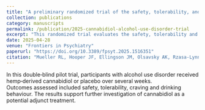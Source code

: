 ```yaml
---
title: "A preliminary randomized trial of the safety, tolerability, and clinical effects of hemp-derived cannabidiol in alcohol use disorder"
collection: publications
category: manuscripts
permalink: /publication/2025-cannabidiol-alcohol-use-disorder-trial
excerpt: "This randomized trial evaluates the safety, tolerability and clinical effects of hemp-derived cannabidiol in individuals with alcohol use disorder."
date: 2025-04-28
venue: "Frontiers in Psychiatry"
paperurl: "https://doi.org/10.3389/fpsyt.2025.1516351"
citation: "Mueller RL, Hooper JF, Ellingson JM, Olsavsky AK, Rzasa-Lynn R, Bryan AD, Bidwell LC, Hutchison KE. (2025). A preliminary randomized trial of the safety, tolerability, and clinical effects of hemp-derived cannabidiol in alcohol use disorder. <i>Frontiers in Psychiatry</i>."
---
```


In this double‑blind pilot trial, participants with alcohol use disorder received hemp‑derived cannabidiol or placebo over several weeks.  
Outcomes assessed included safety, tolerability, craving and drinking behaviour. The results support further investigation of cannabidiol as a potential adjunct treatment.